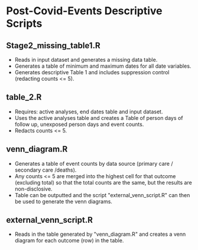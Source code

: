 # Post-Covid-Events Descriptive Scripts

## Stage2_missing_table1.R

* Reads in input dataset and generates a missing data table.
* Generates a table of minimum and maximum dates for all date variables. 
* Generates descriptive Table 1 and includes suppression control (redacting counts <= 5).

## table_2.R

* Requires: active analyses, end dates table and input dataset.
* Uses the active analyses table and creates a Table of person days of follow up, unexposed person days and event counts. 
* Redacts counts <= 5.

## venn_diagram.R

* Generates a table of event counts by data source (primary care / secondary care /deaths).
* Any counts <= 5 are merged into the highest cell for that outcome (excluding total) so that the total counts are the same, but the results are non-disclosive.
* Table can be outputted and the script "external_venn_script.R" can then be used to generate the venn diagrams. 

## external_venn_script.R

* Reads in the table generated by "venn_diagram.R" and creates a venn diagram for each outcome (row) in the table.